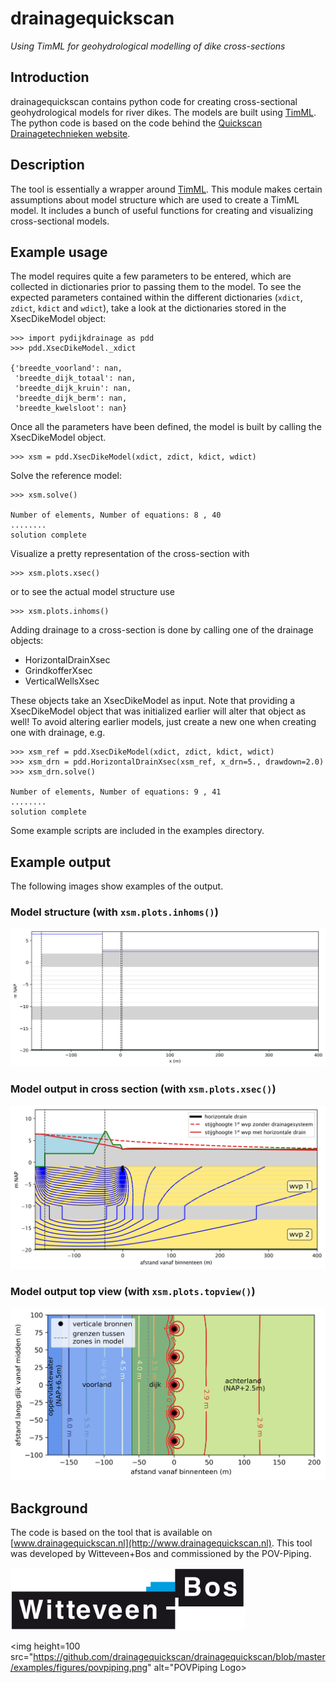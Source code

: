 # drainagequickscan
_Using TimML for geohydrological modelling of dike cross-sections_

## Introduction
drainagequickscan contains python code for creating cross-sectional geohydrological models for river dikes. The models are built using [TimML](https://github.com/mbakker7/timml). The python code is based on the code behind the [Quickscan Drainagetechnieken website](http://www.drainagequickscan.nl).

## Description
The tool is essentially a wrapper around [TimML](https://github.com/mbakker7/timml). This module makes certain assumptions about model structure which are used to create a TimML model. It includes a bunch of useful functions for creating and visualizing cross-sectional models.

## Example usage
The model requires quite a few parameters to be entered, which are collected in dictionaries prior to passing them to the model. To see the expected parameters contained within the different dictionaries (`xdict`, `zdict`, `kdict` and `wdict`), take a look at the dictionaries stored in the XsecDikeModel object:

```{python}
>>> import pydijkdrainage as pdd
>>> pdd.XsecDikeModel._xdict

{'breedte_voorland': nan,
 'breedte_dijk_totaal': nan,
 'breedte_dijk_kruin': nan,
 'breedte_dijk_berm': nan,
 'breedte_kwelsloot': nan}
```

Once all the parameters have been defined, the model is built by calling the XsecDikeModel object.

```{python}
>>> xsm = pdd.XsecDikeModel(xdict, zdict, kdict, wdict)
```

Solve the reference model:

```{python}
>>> xsm.solve()

Number of elements, Number of equations: 8 , 40
........
solution complete
```
Visualize a pretty representation of the cross-section with

```{python}
>>> xsm.plots.xsec()
```
or to see the actual model structure use

```{python}
>>> xsm.plots.inhoms()
```

Adding drainage to a cross-section is done by calling one of the drainage objects:
- HorizontalDrainXsec
- GrindkofferXsec
- VerticalWellsXsec

These objects take an XsecDikeModel as input. Note that providing a XsecDikeModel object that was initialized earlier will alter that object as well! To avoid altering earlier models, just create a new one when creating one with drainage, e.g.

```{python}
>>> xsm_ref = pdd.XsecDikeModel(xdict, zdict, kdict, wdict)
>>> xsm_drn = pdd.HorizontalDrainXsec(xsm_ref, x_drn=5., drawdown=2.0)
>>> xsm_drn.solve()

Number of elements, Number of equations: 9 , 41
........
solution complete
``` 

Some example scripts are included in the examples directory.

## Example output

The following images show examples of the output.

### Model structure (with `xsm.plots.inhoms()`)
![model_structure](https://github.com/drainagequickscan/drainagequickscan/blob/master/examples/figures/model_structure_grindkoffer.png)

### Model output in cross section (with `xsm.plots.xsec()`)
![cross_section](https://github.com/drainagequickscan/drainagequickscan/blob/master/examples/figures/xsec_stromingen_figure.png)

### Model output top view (with `xsm.plots.topview()`)
![topview_example](https://github.com/drainagequickscan/drainagequickscan/blob/master/examples/figures/verticale_bronnen_eindresultaat.png)

## Background
The code is based on the tool that is available on [www.drainagequickscan.nl](http://www.drainagequickscan.nl). This tool was developed by Witteveen+Bos and commissioned by the POV-Piping. 

<img height=100 src="https://github.com/drainagequickscan/drainagequickscan/blob/master/examples/figures/witteveenbos.jpg" alt="WB Logo">

<img height=100 src="https://github.com/drainagequickscan/drainagequickscan/blob/master/examples/figures/povpiping.png" alt="POVPiping Logo>
